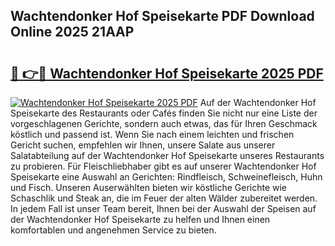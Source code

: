 ## Wachtendonker Hof Speisekarte PDF Download Online 2025 21AAP

# <h2><a href="http://gcc7xwu.nevu.top/?p=Wachtendonker+Hof+Speisekarte">🔗 👉🔴 Wachtendonker Hof Speisekarte 2025 PDF</a></h2>

[![Wachtendonker Hof Speisekarte 2025 PDF](https://i.imgur.com/dBaPXMq.png)](http://gcc7xwu.nevu.top/?p=Wachtendonker+Hof+Speisekarte)
Auf der Wachtendonker Hof Speisekarte des Restaurants oder Cafés finden Sie nicht nur eine Liste der vorgeschlagenen Gerichte, sondern auch etwas, das für Ihren Geschmack köstlich und passend ist. Wenn Sie nach einem leichten und frischen Gericht suchen, empfehlen wir Ihnen, unsere Salate aus unserer Salatabteilung auf der Wachtendonker Hof Speisekarte unseres Restaurants zu probieren. Für Fleischliebhaber gibt es auf unserer Wachtendonker Hof Speisekarte eine Auswahl an Gerichten: Rindfleisch, Schweinefleisch, Huhn und Fisch. Unseren Auserwählten bieten wir köstliche Gerichte wie Schaschlik und Steak an, die im Feuer der alten Wälder zubereitet werden. In jedem Fall ist unser Team bereit, Ihnen bei der Auswahl der Speisen auf der Wachtendonker Hof Speisekarte zu helfen und Ihnen einen komfortablen und angenehmen Service zu bieten.
